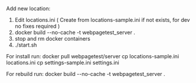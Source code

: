Add new location:

1) Edit locations.ini ( Create from locations-sample.ini if not exists, for dev no fixes required )
2) docker build --no-cache -t webpagetest_server .
3) stop and rm docker containers
4) ./start.sh

For install run:
docker pull webpagetest/server
cp locations-sample.ini locations.ini
cp settings-sample.ini settings.ini

For rebuild run:
docker build --no-cache -t webpagetest_server .



